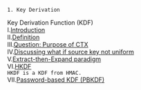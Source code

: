 ```
1. Key Derivation
```
Key Derivation Function (KDF)<br>
I.<a href="http://geekresearchlab.net/coursera/crypto1/key-1.jpg">Introduction</a><br>
II.<a href="http://geekresearchlab.net/coursera/crypto1/key-2.jpg">Definition</a><br>
III.<a href="http://geekresearchlab.net/coursera/crypto1/key-3.jpg">Question: Purpose of CTX</a><br>
IV.<a href="http://geekresearchlab.net/coursera/crypto1/key-4.jpg">Discussing what if source key not uniform</a><br>
V.<a href="http://geekresearchlab.net/coursera/crypto1/key-5.jpg">Extract-then-Expand paradigm</a><br>
VI.<a href="http://geekresearchlab.net/coursera/crypto1/key-6.jpg">HKDF</a><br>
<code>HKDF is a KDF from HMAC.</code><br>
VII.<a href="http://geekresearchlab.net/coursera/crypto1/key-7.jpg">Password-based KDF (PBKDF)</a>
```
```
